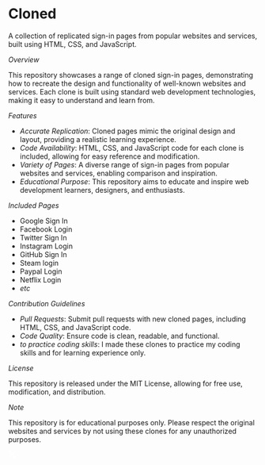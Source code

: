 
# Cloned
A collection of replicated sign-in pages from popular websites and services, built using HTML, CSS, and JavaScript.


*Overview*

This repository showcases a range of cloned sign-in pages, demonstrating how to recreate the design and functionality of well-known websites and services. Each clone is built using standard web development technologies, making it easy to understand and learn from.

*Features*

- *Accurate Replication*: Cloned pages mimic the original design and layout, providing a realistic learning experience.
- *Code Availability*: HTML, CSS, and JavaScript code for each clone is included, allowing for easy reference and modification.
- *Variety of Pages*: A diverse range of sign-in pages from popular websites and services, enabling comparison and inspiration.
- *Educational Purpose*: This repository aims to educate and inspire web development learners, designers, and enthusiasts.

*Included Pages*

- Google Sign In
- Facebook Login
- Twitter Sign In
- Instagram Login
- GitHub Sign In
- Steam login
- Paypal Login
- Netflix Login
- _etc_

*Contribution Guidelines*

- *Pull Requests*: Submit pull requests with new cloned pages, including HTML, CSS, and JavaScript code.
- *Code Quality*: Ensure code is clean, readable, and functional.
- *to practice coding skills*: I made these clones to practice my coding skills and for learning experience only.

*License*

This repository is released under the MIT License, allowing for free use, modification, and distribution.

*Note*

This repository is for educational purposes only. Please respect the original websites and services by not using these clones for any unauthorized purposes.


<svg xmlns="http://www.w3.org/2000/svg" width="1rem" height="1rem" viewBox="0 0 14 14"><g fill="none"><g clip-path="url(#primeTwitter0)"><path fill="white" d="M11.025.656h2.147L8.482 6.03L14 13.344H9.68L6.294 8.909l-3.87 4.435H.275l5.016-5.75L0 .657h4.43L7.486 4.71zm-.755 11.4h1.19L3.78 1.877H2.504z"/></g><defs><clipPath id="primeTwitter0"><path fill="#fff" d="M0 0h14v14H0z"/></clipPath></defs></g></svg>
